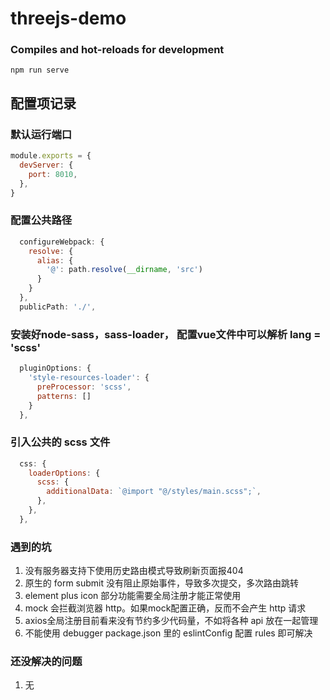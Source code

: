 # threejs-demo

### Compiles and hot-reloads for development
```
npm run serve
```
## 配置项记录
### 默认运行端口
``` js
module.exports = {
  devServer: {
    port: 8010,
  },
}
```
### 配置公共路径
``` js
  configureWebpack: {
    resolve: {
      alias: {
        '@': path.resolve(__dirname, 'src')
      }
    }
  },
  publicPath: './',
```
### 安装好node-sass，sass-loader， 配置vue文件中可以解析  lang = 'scss' 
``` js
  pluginOptions: {
    'style-resources-loader': {
      preProcessor: 'scss',
      patterns: []
    }
  },
```
### 引入公共的 scss 文件
``` js
  css: {
    loaderOptions: {
      scss: {
        additionalData: `@import "@/styles/main.scss";`,
      },
    },
  },
```

### 遇到的坑
1. 没有服务器支持下使用历史路由模式导致刷新页面报404
2. 原生的 form submit 没有阻止原始事件，导致多次提交，多次路由跳转
3. element plus icon 部分功能需要全局注册才能正常使用
4. mock 会拦截浏览器 http。如果mock配置正确，反而不会产生 http 请求
5. axios全局注册目前看来没有节约多少代码量，不如将各种 api 放在一起管理
6. 不能使用 debugger   package.json 里的 eslintConfig 配置 rules 即可解决

### 还没解决的问题
1. 无
   



